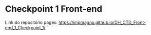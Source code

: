 # Checkpoint 1 Front-end

Link do repositório pages: https://impmagno.github.io/DH_CTD_Front-end_1_Checkpoint_1/
